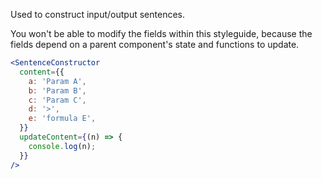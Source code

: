 Used to construct input/output sentences.

You won't be able to modify the fields within this styleguide, because the fields depend on a parent component's state and functions to update.

```jsx
<SentenceConstructor
  content={{
    a: 'Param A',
    b: 'Param B',
    c: 'Param C',
    d: '>',
    e: 'formula E',
  }}
  updateContent={(n) => {
    console.log(n);
  }}
/>
```

